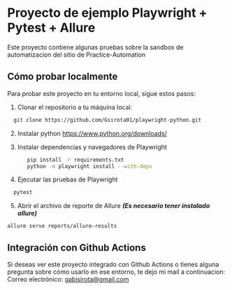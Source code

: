 # Proyecto de ejemplo Playwright + Pytest + Allure

Este proyecto contiene algunas pruebas sobre la sandbox de automatizacion del sitio de Practice-Automation

## Cómo probar localmente

Para probar este proyecto en tu entorno local, sigue estos pasos:

1. Clonar el repositorio a tu máquina local:

```bash
  git clone https://github.com/Gsirota01/playwright-python.git
```
2. Instalar python
    https://www.python.org/downloads/

3. Instalar dependencias y navegadores de Playwright
   ```bash
      pip install -r requirements.txt
      python -m playwright install --with-deps
   ```

4. Ejecutar las pruebas de Playwright
```bash
  pytest
```

5. Abrir el archivo de reporte de Allure
_**(Es necesario tener instalado allure)**_
```
allure serve reports/allure-results
```

## Integración con Github Actions
Si deseas ver este proyecto integrado con Github Actions o tienes alguna pregunta sobre cómo usarlo en ese entorno, te dejo mi mail a continuacion:
Correo electrónico: gabisirota@gmail.com
